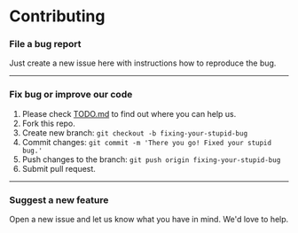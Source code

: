 # Contributing #

### File a bug report
Just create a new issue here with instructions how to reproduce the bug.

---

### Fix bug or improve our code

1. Please check [TODO.md](TODO.md) to find out where you can help us.
2. Fork this repo.
3. Create new branch: `git checkout -b fixing-your-stupid-bug`
4. Commit changes: `git commit -m 'There you go! Fixed your stupid bug.'`
5. Push changes to the branch: `git push origin fixing-your-stupid-bug` 
6. Submit pull request.

---

### Suggest a new feature

Open a new issue and let us know what you have in mind.
We'd love to help.
